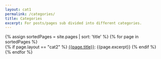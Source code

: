 ```yaml
---
layout: cat1
permalink: /categories/
title: Categories
excerpt: For posts/pages sub divided into different categories.
---
```

{% assign sortedPages = site.pages | sort: 'title' %}
{% for page in sortedPages %}   
{% if page.layout == "cat2" %}
[{{page.title}}]({{page.url}}): {{page.excerpt}}
{% endif %}
{% endfor %}
